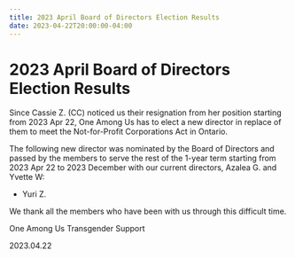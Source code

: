 ```yaml
---
title: 2023 April Board of Directors Election Results
date: 2023-04-22T20:00:00-04:00
---
```


# 2023 April Board of Directors Election Results

Since Cassie Z. (CC) noticed us their resignation from her position starting from 2023 Apr 22, One Among Us has to elect a new director in replace of them to meet the Not-for-Profit Corporations Act in Ontario.

The following new director was nominated by the Board of Directors and passed by the members to serve the rest of the 1-year term starting from 2023 Apr 22 to 2023 December with our current directors, Azalea G. and Yvette W:

- Yuri Z.

We thank all the members who have been with us through this difficult time.

One Among Us Transgender Support

2023.04.22
